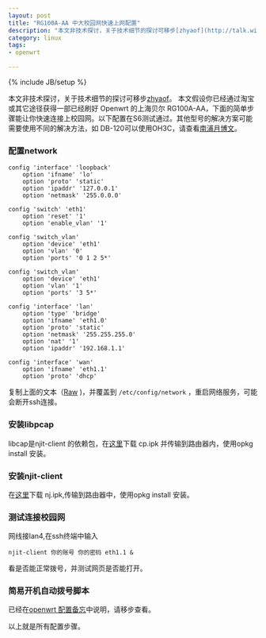 ```yaml
---
layout: post
title: "RG100A-AA 中大校园网快速上网配置"
description: "本文非技术探讨，关于技术细节的探讨可移步[zhyaof](http://talk.withme.me/?p=30)。  "
category: linux
tags: 
- openwrt

---
```

{% include JB/setup %}

本文非技术探讨，关于技术细节的探讨可移步[zhyaof](http://talk.withme.me/?p=30)。
本文假设你已经通过淘宝或其它途径获得一部已经刷好 Openwrt 的上海贝尔 RG100A-AA，下面的简单步骤能让你快速连接上校园网。以下配置在S6测试通过。其他型号的解决方案可能需要使用不同的解决方法，如
DB-120可以使用OH3C，请查看[南浦月博文](http://blog.nanpuyue.com/2012/003.html)。

### 配置network

	config 'interface' 'loopback'
		option 'ifname' 'lo'
		option 'proto' 'static'
		option 'ipaddr' '127.0.0.1'
		option 'netmask' '255.0.0.0'

	config 'switch' 'eth1'
		option 'reset' '1'
		option 'enable_vlan' '1'

	config 'switch_vlan'
		option 'device' 'eth1'
		option 'vlan' '0'
		option 'ports' '0 1 2 5*'

	config 'switch_vlan'
		option 'device' 'eth1'
		option 'vlan' '1'
		option 'ports' '3 5*'

	config 'interface' 'lan'
		option 'type' 'bridge'
		option 'ifname' 'eth1.0'
		option 'proto' 'static'
		option 'netmask' '255.255.255.0'
		option 'nat' '1'
		option 'ipaddr' '192.168.1.1'

	config 'interface' 'wan'
		option 'ifname' 'eth1.1'
		option 'proto' 'dhcp' 

复制上面的文本（[Raw](https://gist.github.com/gracece/1b068090411fd4d9b4e6/raw/12571386d2ca99bde898f53f2073d4e98b5dc05d/openwrt+network++config) )，并覆盖到 `/etc/config/network` ，重启网络服务，可能会断开ssh连接。

### 安装libpcap

libcap是njit-client 的依赖包，在[这里](http://pan.baidu.com/s/15QqVn)下载 cp.ipk 并传输到路由器内，使用opkg install 安装。

### 安装njit-client 
在[这里](http://pan.baidu.com/s/15QqVn)下载 nj.ipk,传输到路由器中，使用opkg install 安装。

### 测试连接校园网
网线接lan4,在ssh终端中输入
	
	njit-client 你的账号 你的密码 eth1.1 & 

看是否能正常拨号，并测试网页是否能打开。

### 简易开机自动拨号脚本

已经在[openwrt 配置备忘](http://gracece.net/2012/11/openwrt-settings-note/)中说明，请移步查看。


以上就是所有配置步骤。

